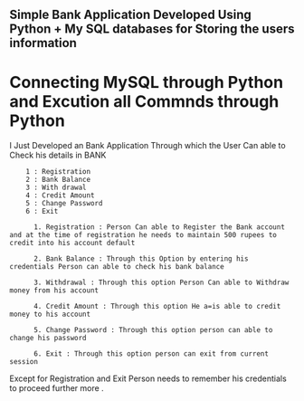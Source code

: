 ## Simple Bank Application Developed Using Python + My SQL databases for Storing the users information 
# Connecting MySQL through Python and Excution all Commnds through Python 
I Just Developed an Bank Application Through which the User Can able to Check his details in BANK 

        1 : Registration
        2 : Bank Balance 
        3 : With drawal 
        4 : Credit Amount 
        5 : Change Password
        6 : Exit  

          1. Registration : Person Can able to Register the Bank account and at the time of registration he needs to maintain 500 rupees to credit into his account default 
          
          2. Bank Balance : Through this Option by entering his credentials Person can able to check his bank balance 
          
          3. Withdrawal : Through this option Person Can able to Withdraw money from his account 
          
          4. Credit Amount : Through this option He a=is able to credit money to his account 
          
          5. Change Password : Through this option person can able to change his password 
          
          6. Exit : Through this option person can exit from current session 

  Except for Registration and Exit Person needs to remember his credentials to proceed further more . 

